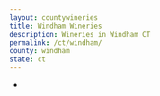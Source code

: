 ```yaml
---
layout: countywineries
title: Windham Wineries
description: Wineries in Windham CT
permalink: /ct/windham/
county: windham
state: ct
---
```

-
